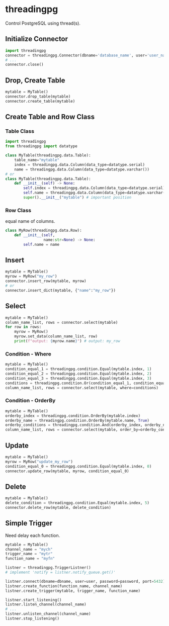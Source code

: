 # threadingpg
Control PostgreSQL using thread(s).

## Initialize Connector  
```python  
import threadingpg
connector = threadingpg.Connector(dbname='database_name', user='user_name', password='password', port=5432)
# ...
connector.close()
```

## Drop, Create Table
```python  
mytable = MyTable()
connector.drop_table(mytable)
connector.create_table(mytable)
```

## Create Table and Row Class
### Table Class
```python  
import threadingpg
from threadingpg import datatype

class MyTable(threadingpg.data.Table):
    table_name="mytable"
    index = threadingpg.data.Column(data_type=datatype.serial)
    name = threadingpg.data.Column(data_type=datatype.varchar())
# or 
class MyTable(threadingpg.data.Table):
    def __init__(self) -> None:
        self.index = threadingpg.data.Column(data_type=datatype.serial)
        self.name = threadingpg.data.Column(data_type=datatype.varchar())
        super().__init__("mytable") # important position
```

### Row Class
equal name of columns.
```python
class MyRow(threadingpg.data.Row):
    def __init__(self,
                 name:str=None) -> None:
        self.name = name
```

## Insert
```python
mytable = MyTable()
myrow = MyRow("my_row")
connector.insert_row(mytable, myrow)
# or
connector.insert_dict(mytable, {"name":"my_row"})
```

## Select
```python
mytable = MyTable()
column_name_list, rows = connector.select(mytable)
for row in rows:
    myrow = MyRow()
    myrow.set_data(column_name_list, row)
    print(f"output: {myrow.name}") # output: my_row
```

### Condition - Where 
```python
mytable = MyTable()
condition_equal_1 = threadingpg.condition.Equal(mytable.index, 1)
condition_equal_2 = threadingpg.condition.Equal(mytable.index, 2)
condition_equal_3 = threadingpg.condition.Equal(mytable.index, 3)
conditions = threadingpg.condition.Or(condition_equal_1, condition_equal_2, condition_equal_3)
column_name_list, rows = connector.select(mytable, where=conditions)
```
### Condition - OrderBy
```python
mytable = MyTable()
orderby_index = threadingpg.condition.OrderBy(mytable.index)
orderby_name = threadingpg.condition.OrderBy(mytable.name, True)
orderby_conditions = threadingpg.condition.And(orderby_index, orderby_name)
column_name_list, rows = connector.select(mytable, order_by=orderby_conditions)
```

## Update
```python
mytable = MyTable()
myrow = MyRow("update_my_row")
condition_equal_0 = threadingpg.condition.Equal(mytable.index, 0)
connector.update_row(mytable, myrow, condition_equal_0)
```

## Delete
```python
mytable = MyTable()
delete_condition = threadingpg.condition.Equal(mytable.index, 5)
connector.delete_row(mytable, delete_condition)
```

## Simple Trigger
Need delay each function.
```python
mytable = MyTable()
channel_name = "mych"
trigger_name = "mytr"
function_name = "myfn"

listner = threadingpg.TriggerListner()
# implement 'notify = listner.notify_queue.get()'

listner.connect(dbname=dbname, user=user, password=password, port=5432)
listner.create_function(function_name, channel_name)
listner.create_trigger(mytable, trigger_name, function_name)

listner.start_listening()
listner.listen_channel(channel_name)
# ...
listner.unlisten_channel(channel_name)
listner.stop_listening()
```